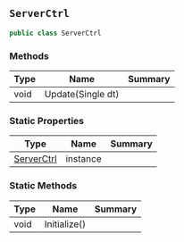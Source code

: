 ## `ServerCtrl`

```csharp
public class ServerCtrl

```

### Methods

| Type | Name | Summary | 
| --- | --- | --- | 
| void | Update(Single dt) |  | 


### Static Properties

| Type | Name | Summary | 
| --- | --- | --- | 
| [ServerCtrl](./ServerCtrl.md) | instance |  | 


### Static Methods

| Type | Name | Summary | 
| --- | --- | --- | 
| void | Initialize() |  | 



